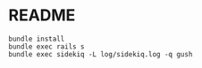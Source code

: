 # README

```
bundle install
bundle exec rails s
bundle exec sidekiq -L log/sidekiq.log -q gush
```
